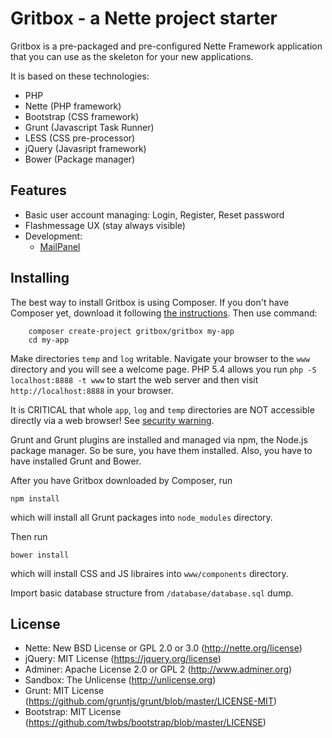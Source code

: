 Gritbox - a Nette project starter
=============

Gritbox is a pre-packaged and pre-configured Nette Framework application
that you can use as the skeleton for your new applications.

It is based on these technologies:

- PHP
- Nette (PHP framework)
- Bootstrap (CSS framework)
- Grunt (Javascript Task Runner)
- LESS (CSS pre-processor)
- jQuery (Javasript framework)
- Bower (Package manager)

Features
--------

- Basic user account managing: Login, Register, Reset password
- Flashmessage UX (stay always visible)
- Development:
	- [MailPanel](https://github.com/repli2dev/nette-mailpanel)

Installing
----------

The best way to install Gritbox is using Composer. If you don't have Composer yet, download
it following [the instructions](http://doc.nette.org/composer). Then use command:

		composer create-project gritbox/gritbox my-app
		cd my-app

Make directories `temp` and `log` writable. Navigate your browser
to the `www` directory and you will see a welcome page. PHP 5.4 allows
you run `php -S localhost:8888 -t www` to start the web server and
then visit `http://localhost:8888` in your browser.

It is CRITICAL that whole `app`, `log` and `temp` directories are NOT accessible
directly via a web browser! See [security warning](http://nette.org/security-warning).

Grunt and Grunt plugins are installed and managed via npm, the Node.js package manager. So
be sure, you have them installed. Also, you have to have installed Grunt and Bower.

After you have Gritbox downloaded by Composer, run

	npm install

which will install all Grunt packages into `node_modules` directory.

Then run

	bower install

which will install CSS and JS libraires into `www/components` directory.

Import basic database structure from `/database/database.sql` dump.

License
-------
- Nette: New BSD License or GPL 2.0 or 3.0 (http://nette.org/license)
- jQuery: MIT License (https://jquery.org/license)
- Adminer: Apache License 2.0 or GPL 2 (http://www.adminer.org)
- Sandbox: The Unlicense (http://unlicense.org)
- Grunt: MIT License (https://github.com/gruntjs/grunt/blob/master/LICENSE-MIT)
- Bootstrap: MIT License (https://github.com/twbs/bootstrap/blob/master/LICENSE)